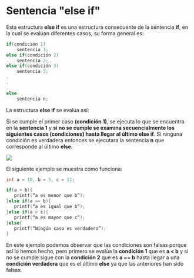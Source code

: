 # Sentencia "else if"
Esta estructura **else if** es una estructura consecuente de la sentencia **if**, en la cual se evalúan diferentes casos, su forma general es:

```c 
if(condición 1)
	sentencia 1;
else if(condición 2)
	sentencia 2;
else if(condición 3)
	sentencia 3;
.
.
.
else
	sentencia n;
```
La estructura **else if** se evalúa así: 

Si se cumple el primer caso **(condición 1)**, se ejecuta lo que se encuentra en la **sentencia 1** y **si no se cumple se examina secuencialmente los siguientes casos (condiciones) hasta llegar al último else if**. Si ninguna condición es verdadera entonces se ejecutara la sentencia **n** que corresponde al último **else**. 

![](https://media.giphy.com/media/YqbMIoq0b2cZIn1FUi/giphy.gif)																																								

El siguiente ejemplo se muestra cómo funciona:
 ```c
 int a = 10, b = 5, c = 11;
 
if(a < b){
	printf(“a es menor que b”);
}else if(a == b){
	printf(“a es igual que b”);
}else if(a > c){
	printf(“a es mayor que c”);
}else{
	printf(“Ningún caso es verdadero”);
}
```
En este ejemplo podemos observar que las condiciones son falsas porque así lo hemos hecho, pero primero se evalúa la **condición 1** que es **a < b** y si no se cumple sigue con la **condición 2** que es **a == b** hasta llegar a una **condición verdadera** que es el último **else** ya que las anteriores han sido falsas.
<!--stackedit_data:
eyJoaXN0b3J5IjpbMTY4MzQ0OTMwNSwxODU0NDU4MTcsLTEzND
IyNDc5MSwtMTk1NDg1NjYwM119
-->